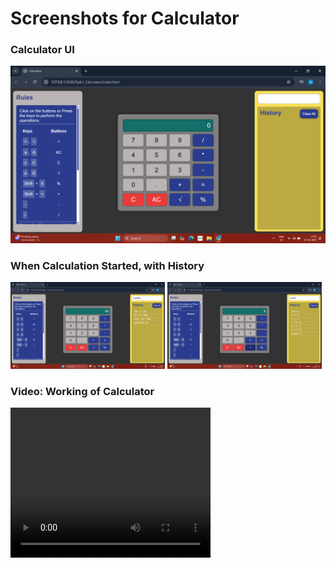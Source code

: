 <h1> Screenshots for Calculator </h1>

<h3> Calculator UI </h3>

<img src="./screenshots/ss01.png" alt="Screenshot 1: UI">

<h3> When Calculation Started, with History </h3>

<img src="./screenshots/ss03.png" alt="Screenshot 2" width="49%">
<img src="./screenshots/ss04.png" alt="Screenshot 3" width="49%">

<h3> Video: Working of Calculator </h3>

<video width="320" height="240" controls>
  <source src="./screenshots/video.mp4" type="video/mp4">
  Your browser does not support the video tag.
</video>
